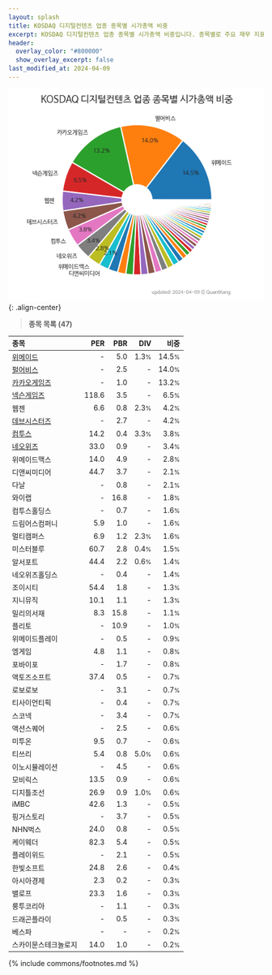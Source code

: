 ```yaml
---
layout: splash
title: KOSDAQ 디지털컨텐츠 업종 종목별 시가총액 비중
excerpt: KOSDAQ 디지털컨텐츠 업종 종목별 시가총액 비중입니다. 종목별로 주요 재무 지표를 함께 표시합니다.
header:
  overlay_color: "#800000"
  show_overlay_excerpt: false
last_modified_at: 2024-04-09
---
```



![KOSDAQ 디지털컨텐츠 업종 종목별 시가총액 비중](/stats/sector/images/kosdaq_업종_디지털컨텐츠_종목.png){: .align-center}


> **종목 목록 (47)**<a id="list"></a>

| **종목** | **PER** | **PBR** | **DIV** | **비중** |
| :------- | ------: | ------: | ------: | -------: |
| [위메이드](/112040/) | - | 5.0 | 1.3<small>%</small> | 14.5<small>%</small> |
| [펄어비스](/263750/) | - | 2.5 | - | 14.0<small>%</small> |
| [카카오게임즈](/293490/) | - | 1.0 | - | 13.2<small>%</small> |
| [넥슨게임즈](/225570/) | 118.6 | 3.5 | - | 6.5<small>%</small> |
| 웹젠 | 6.6 | 0.8 | 2.3<small>%</small> | 4.2<small>%</small> |
| [데브시스터즈](/194480/) | - | 2.7 | - | 4.2<small>%</small> |
| [컴투스](/078340/) | 14.2 | 0.4 | 3.3<small>%</small> | 3.8<small>%</small> |
| [네오위즈](/095660/) | 33.0 | 0.9 | - | 3.4<small>%</small> |
| 위메이드맥스 | 14.0 | 4.9 | - | 2.8<small>%</small> |
| 디앤씨미디어 | 44.7 | 3.7 | - | 2.1<small>%</small> |
| 다날 | - | 0.8 | - | 2.1<small>%</small> |
| 와이랩 | - | 16.8 | - | 1.8<small>%</small> |
| 컴투스홀딩스 | - | 0.7 | - | 1.6<small>%</small> |
| 드림어스컴퍼니 | 5.9 | 1.0 | - | 1.6<small>%</small> |
| 멀티캠퍼스 | 6.9 | 1.2 | 2.3<small>%</small> | 1.6<small>%</small> |
| 미스터블루 | 60.7 | 2.8 | 0.4<small>%</small> | 1.5<small>%</small> |
| 알서포트 | 44.4 | 2.2 | 0.6<small>%</small> | 1.4<small>%</small> |
| 네오위즈홀딩스 | - | 0.4 | - | 1.4<small>%</small> |
| 조이시티 | 54.4 | 1.8 | - | 1.3<small>%</small> |
| 지니뮤직 | 10.1 | 1.1 | - | 1.3<small>%</small> |
| 밀리의서재 | 8.3 | 15.8 | - | 1.1<small>%</small> |
| 플리토 | - | 10.9 | - | 1.0<small>%</small> |
| 위메이드플레이 | - | 0.5 | - | 0.9<small>%</small> |
| 엠게임 | 4.8 | 1.1 | - | 0.8<small>%</small> |
| 포바이포 | - | 1.7 | - | 0.8<small>%</small> |
| 액토즈소프트 | 37.4 | 0.5 | - | 0.7<small>%</small> |
| 로보로보 | - | 3.1 | - | 0.7<small>%</small> |
| 티사이언티픽 | - | 0.4 | - | 0.7<small>%</small> |
| 스코넥 | - | 3.4 | - | 0.7<small>%</small> |
| 액션스퀘어 | - | 2.5 | - | 0.6<small>%</small> |
| 미투온 | 9.5 | 0.7 | - | 0.6<small>%</small> |
| 티쓰리 | 5.4 | 0.8 | 5.0<small>%</small> | 0.6<small>%</small> |
| 이노시뮬레이션 | - | 4.5 | - | 0.6<small>%</small> |
| 모비릭스 | 13.5 | 0.9 | - | 0.6<small>%</small> |
| 디지틀조선 | 26.9 | 0.9 | 1.0<small>%</small> | 0.6<small>%</small> |
| iMBC | 42.6 | 1.3 | - | 0.5<small>%</small> |
| 핑거스토리 | - | 3.7 | - | 0.5<small>%</small> |
| NHN벅스 | 24.0 | 0.8 | - | 0.5<small>%</small> |
| 케이웨더 | 82.3 | 5.4 | - | 0.5<small>%</small> |
| 플레이위드 | - | 2.1 | - | 0.5<small>%</small> |
| 한빛소프트 | 24.8 | 2.6 | - | 0.4<small>%</small> |
| 아시아경제 | 2.3 | 0.2 | - | 0.3<small>%</small> |
| 밸로프 | 23.3 | 1.6 | - | 0.3<small>%</small> |
| 룽투코리아 | - | 1.1 | - | 0.3<small>%</small> |
| 드래곤플라이 | - | 0.5 | - | 0.3<small>%</small> |
| 베스파 | - | - | - | 0.2<small>%</small> |
| 스카이문스테크놀로지 | 14.0 | 1.0 | - | 0.2<small>%</small> |

{% include commons/footnotes.md %}
